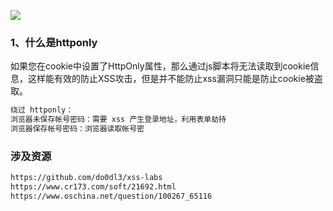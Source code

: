 ![](https://cdn.nlark.com/yuque/0/2021/png/2476579/1628132918301-6d92440b-aa98-4275-a9bf-b7f7658b568a.png?x-oss-process=image%2Fresize%2Cw_908#from=url&id=iKoIF&originHeight=811&originWidth=908&originalType=binary&ratio=1&status=done&style=none)
<a name="ndVWG"></a>
### 1、什么是httponly
如果您在cookie中设置了HttpOnly属性，那么通过js脚本将无法读取到cookie信息，这样能有效的防止XSS攻击，但是并不能防止xss漏洞只能是防止cookie被盗取。


```bash
绕过 httponly：
浏览器未保存帐号密码：需要 xss 产生登录地址，利用表单劫持
浏览器保存帐号密码：浏览器读取帐号密
```


<a name="Hk79O"></a>
### 涉及资源
```bash
https://github.com/do0dl3/xss-labs
https://www.cr173.com/soft/21692.html
https://www.oschina.net/question/100267_65116
```


